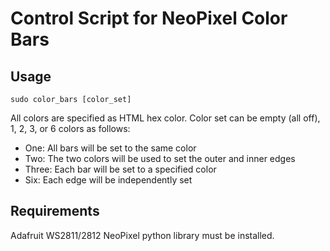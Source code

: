 # Control Script for NeoPixel Color Bars

## Usage

`sudo color_bars [color_set]`

All colors are specified as HTML hex color. Color set can be empty (all off), 1, 2, 3, or 6 colors as follows:

- One: All bars will be set to the same color
- Two: The two colors will be used to set the outer and inner edges
- Three: Each bar will be set to a specified color
- Six: Each edge will be independently set

## Requirements

Adafruit WS2811/2812 NeoPixel python library must be installed.
